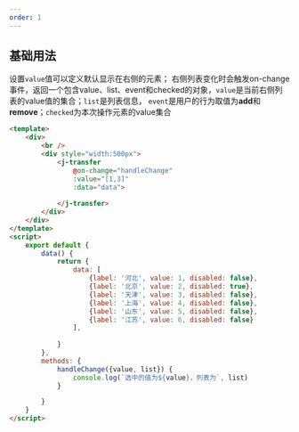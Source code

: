 ```yaml
---
order: 1
---
```


## 基础用法

设置`value`值可以定义默认显示在右侧的元素；
右侧列表变化时会触发on-change事件，返回一个包含value、list、event和checked的对象，`value`是当前右侧列表的value值的集合；`list`是列表信息，
`event`是用户的行为取值为**add**和**remove**；`checked`为本次操作元素的value集合
````html
<template>
    <div>
        <br />
        <div style="width:500px">
            <j-transfer 
                @on-change="handleChange"
                :value="[1,3]"
                :data="data">
                
            </j-transfer>
        </div>
    </div>
</template>
<script>
    export default {
        data() {
            return {
                data: [
                    {label: '河北', value: 1, disabled: false},
                    {label: '北京', value: 2, disabled: true},
                    {label: '天津', value: 3, disabled: false},
                    {label: '上海', value: 4, disabled: false},
                    {label: '山东', value: 5, disabled: false},
                    {label: '江苏', value: 6, disabled: false}
                ],
               
            }
        },
        methods: {
            handleChange({value, list}) {
                console.log(`选中的值为${value}，列表为`, list)
            }

        }
    }
</script>
````
